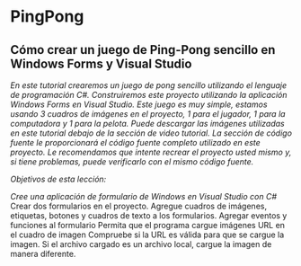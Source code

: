 # PingPong

## Cómo crear un juego de Ping-Pong sencillo en Windows Forms y Visual Studio

_En este tutorial crearemos un juego de pong sencillo utilizando el lenguaje de programación C#. Construiremos este proyecto utilizando la aplicación Windows Forms en Visual Studio. Este juego es muy simple, estamos usando 3 cuadros de imágenes en el proyecto, 1 para el jugador, 1 para la computadora y 1 para la pelota. Puede descargar las imágenes utilizadas en este tutorial debajo de la sección de video tutorial. La sección de código fuente le proporcionará el código fuente completo utilizado en este proyecto. Le recomendamos que intente recrear el proyecto usted mismo y, si tiene problemas, puede verificarlo con el mismo código fuente._

_Objetivos de esta lección:_

_Cree una aplicación de formulario de Windows en Visual Studio con C#_
Crear dos formularios en el proyecto.
Agregue cuadros de imágenes, etiquetas, botones y cuadros de texto a los formularios.
Agregar eventos y funciones al formulario
Permita que el programa cargue imágenes URL en el cuadro de imagen
Compruebe si la URL es válida para que se cargue la imagen.
Si el archivo cargado es un archivo local, cargue la imagen de manera diferente.
